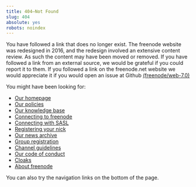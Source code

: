 ```yaml
---
title: 404—Not Found
slug: 404
absolute: yes
robots: noindex
---
```


You have followed a link that does no longer exist. The freenode website was redesigned in 2016,
and the redesign involved an extensive content review. As such the content may have been moved or
removed. If you have followed a link from an external source, we would be grateful if you could
report it to them. If you followed a link on the freenode.net website we would appreciate it if
you would open an issue at Github [(freenode/web-7.0)](https://github.com/freenode/web-7.0)

You might have been looking for:

  - [Our homepage](/)
  - [Our policies](/policies)
  - [Our knowledge base](/kb/all)
  - [Connecting to freenode](/kb/answer/chat)
  - [Connecting with SASL](/kb/answer/sasl)
  - [Registering your nick](/kb/answer/registration)
  - [Our news archive](/archive)
  - [Group registration](/groupreg)
  - [Channel guidelines](/changuide)
  - [Our code of conduct](/kb/answer/conduct)
  - [Cloaks](kb/general/cloaks)
  - [About freenode](/project)
  
You can also try the navigation links on the bottom of the page.
